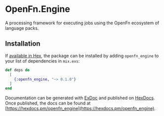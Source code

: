 # OpenFn.Engine

A processing framework for executing jobs using the OpenFn ecosystem of 
language packs.

## Installation

If [available in Hex](https://hex.pm/docs/publish), the package can be installed
by adding `openfn_engine` to your list of dependencies in `mix.exs`:

```elixir
def deps do
  [
    {:openfn_engine, "~> 0.1.0"}
  ]
end
```

Documentation can be generated with [ExDoc](https://github.com/elixir-lang/ex_doc)
and published on [HexDocs](https://hexdocs.pm). Once published, the docs can
be found at [https://hexdocs.pm/openfn_engine](https://hexdocs.pm/openfn_engine).

